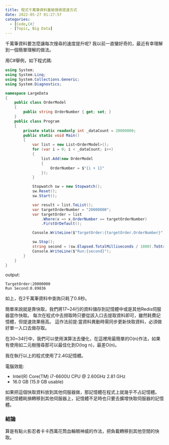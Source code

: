 ```yaml
---
title: 程式千萬筆資料量級搜尋提速方式
date: 2022-05-27 01:27:57
categories:
  - [Code,C#] 
  - [Topic, Big Data]
---
```

千萬筆資料要怎麼讓每次搜尋的速度提升呢?
我以前一直蠻好奇的，最近有幸理解到一個簡單理解的做法。

用C#舉例，如下程式碼:
```csharp
using System;
using System.Linq;
using System.Collections.Generic;
using System.Diagnostics;

namespace LargeData
{
    public class OrderModel
    {
        public string OrderNumber { get; set; }
    }
    public class Program
    {
        private static readonly int _dataCount = 20000000;
        public static void Main()
        {
            var list = new List<OrderModel>();
            for (var i = 0; i < _dataCount; i++)
            {
                list.Add(new OrderModel
                {
                    OrderNumber = $"{i + 1}"
                });
            }

            Stopwatch sw = new Stopwatch();
            sw.Reset();
            sw.Start();

            var result = list.ToList();
            var targetOrderNumber = "20000000";
            var targetOrder = list
                .Where(x => x.OrderNumber == targetOrderNumber)
                .FirstOrDefault();

            Console.WriteLine($"TargetOrder:{targetOrder.OrderNumber}");

            sw.Stop();
            string second = (sw.Elapsed.TotalMilliseconds / 1000).ToString();
            Console.WriteLine($"Run:{second}");
        }
    }
}
```

output:
```
TargetOrder:20000000
Run Second:0.89836
```

如上，在2千萬筆資料中查詢只耗了0.8秒。

簡單來說就是靠快取，我們將17~24行的資料儲存到記憶體中或是其他Redis伺服器當作快取。
每次在程式中去撈取時只要從該入口去提取資料即可，雖然耗費記憶體，但提速效果極高。
這作法前提:當資料異動時需同步更新快取資料，必須做好單一入口去做存取。

在30~34行中，我們可以使用演算法去優化，在這裡用最簡單的O(n)作法，如果有使用如二元樹搜尋那可以最佳化到O(log n)，最差O(n)。

我在執行以上的程式使用了2.4G記憶體。

電腦效能:
- Intel(R) Core(TM) i7-6600U CPU @ 2.60GHz   2.81 GHz
- 16.0 GB (15.9 GB usable)

如果把這個快取資料放到其他伺服器做，那記憶體在程式上就幾乎不占記憶體。
把記憶體耗損轉移到其他伺服器上，記憶體不足時也只要去擴增快取伺服器的記憶體。

### 結論
算是有點火影忍者卡卡西萬花筒血輪眼神威的作法，把負載轉移到其他空間的快取。


